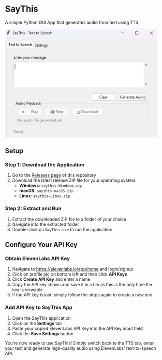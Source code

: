 # SayThis
A simple Python GUI App that generates audio from text using TTS

![SayThis TTS Tab](docs/tts_tab.png)

## Setup

### Step 1: Download the Application

1. Go to the [Releases page](https://github.com/SociallyIneptWeeb/SayThis/releases) of this repository
2. Download the latest release ZIP file for your operating system:
   - **Windows**: `saythis-Windows.zip`
   - **macOS**: `saythis-macOS.zip`
   - **Linux**: `saythis-Linux.zip`

### Step 2: Extract and Run

1. Extract the downloaded ZIP file to a folder of your choice
2. Navigate into the extracted folder
3. Double-click on `SayThis.exe` to run the application

## Configure Your API Key

### Obtain ElevenLabs API Key

1. Navigate to https://elevenlabs.io/app/home and login/signup
2. Click on profile pic on bottom left and then click **API Keys**
3. Click **Create API Key** and enter a name
4. Copy the API key shown and save it in a file as this is the only time the key is viewable
5. If the API key is lost, simply follow the steps again to create a new one

### Add API Key to SayThis App

1. Open the SayThis application
2. Click on the **Settings** tab
3. Paste your copied ElevenLabs API Key into the API Key input field
4. Click the **Save Settings** button

You're now ready to use SayThis! Simply switch back to the TTS tab, enter your text and generate high-quality audio using ElevenLabs' text-to-speech API.
